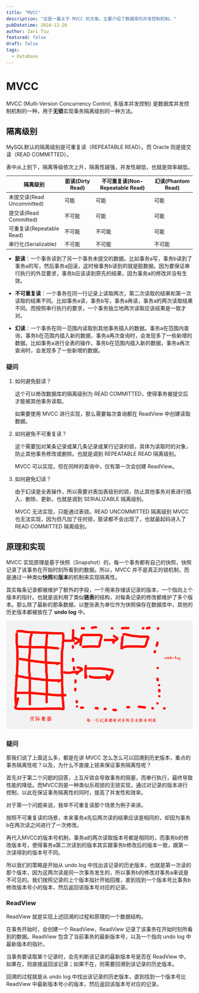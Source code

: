 ```yaml
---
title: "MVCC"
description: "这是一篇关于 MVCC 的文章。主要介绍了数据库的并发控制机制。"
pubDatetime: 2024-12-26
author: Zari Tsu
featured: false
draft: false
tags:
  - Database
---
```


# MVCC

MVCC (Multi-Version Concurrency Control, 多版本并发控制) 是数据库并发控制机制的一种，用于**无锁**实现事务隔离级别的一种方法。

## 隔离级别

MySQL默认的隔离级别是可重复读（REPEATABLE READ）。而 Oracle 则是提交读（READ COMMITTED）。

表中从上到下，隔离等级依次上升，隔离性越强，并发性越低，也就是效率越低。

| 隔离级别 | 脏读(Dirty Read) | 不可重复读(Non-Repeatable Read) | 幻读(Phantom Read) |
| -------- | ---------------- | ---------- | ------------------ |
| 未提交读(Read Uncommitted) | 可能             | 可能       | 可能               |
| 提交读(Read Committed)    | 不可能           | 可能       | 可能               |
| 可重复读(Repeatable Read) | 不可能           | 不可能     | 可能               |
| 串行化(Serializable)     | 不可能           | 不可能               | 不可能             |

* **脏读**：一个事务读到了另一个事务未提交的数据。比如事务a写，事务b读到了事务a的写，然后事务a回滚，这时候事务b读到的就是脏数据。因为要保证串行执行的外显要求，事务b应该读到原先的结果，因为事务a的修改并没有生效。

* **不可重复读**：一个事务在同一行记录上读取两次，第二次读取的结果和第一次读取的结果不同。比如事务a读，事务b写，事务a再读，事务a的两次读取结果不同。而按照串行执行的要求，一个事务独立地两次读取应该结果是一致才对。

* **幻读**：一个事务在同一范围内读取到其他事务插入的数据。事务a在范围内查询，事务b在范围内插入新的数据，事务a再次查询时，会发现多了一些新增的数据。比如事务a进行全表的操作，事务b在范围内插入新的数据，事务a再次查询时，会发现多了一些新增的数据。

### 疑问

1. 如何避免脏读？

    这个可以修改数据库的隔离级别为 READ COMMITTED，使得事务被提交后才能被其他事务读取。

    如果要使用 MVCC 进行实现，那么需要每次查询都在 ReadView 中创建读取数据。

2. 如何避免不可重复读？

    这个需要加对某条记录或某几条记录或某行记录的锁，具体为读取时的对象，防止其他事务修改或删除。也就是调到 REPEATABLE READ 隔离级别。

    MVCC 可以实现，但在同样的查询中，仅有第一次会创建 ReadView。

3. 如何避免幻读？

    由于幻读是全表操作，所以需要对表加表级别的锁，防止其他事务对表进行插入、删除、更新。也就是调到 SERIALIZABLE 隔离级别。

    MVCC 无法实现，只能通过表锁。READ UNCOMMITTED 隔离级别 MVCC 也无法实现，因为但凡加了任何锁，脏读都不会出现了，也就最起码进入了 READ COMMITTED 隔离级别。

## 原理和实现

MVCC 实现原理是基于快照（Snapshot）的，每一个事务都有自己的快照，快照记录了该事务在开始时刻所看到的数据。所以，MVCC 并不是真正的锁机制，而是通过一种类似**快照**和**版本**的机制来实现隔离性。

其实每条记录都被维护了额外的字段，一个用来存储该记录的版本，一个指向上个版本的指针。也就是说利用了类似**链表**的结构，对每条记录的修改都维护了多个版本。那么除了最新的那条数据，以整张表为单位作为快照保存在数据库中，其他的历史版本都被放在了 **undo log** 中。

![alt text](../../assets/images/mvcc-undolog.png)

### 疑问

那我们说了上面这么多，都是在讲 MVCC 怎么怎么可以回溯到历史版本，重点的事务隔离性呢？以及，为什么不直接上锁来保证事务隔离性呢？

首先对于第二个问题的回答，上互斥锁会导致事务的阻塞，而串行执行，最终导致性能的降低。而MVCC则是一种类似乐观锁的无锁实现，通过对记录的版本进行控制，以此在保证事务隔离性的同时，提高了并发性和效率。

对于第一个问题来说，我举不可重复读那个场景为例子来讲。

按照不可重复读的场景，本来事务a先后两次读的结果应该是相同的，却因为事务b在两次读之间进行了一次修改。

再代入MVCC的版本号机制，事务a的两次读取版本号都是相同的，而事务b的修改版本号，使得事务a第二次读到的版本其实跟事务b修改后的版本一致，跟第一次读得到的版本号不同。

所以我们的策略是开始从 undo log 中找出该记录的历史版本，也就是第一次读的那个版本，因为这两次读是同一次事务发生的，所以事务b的修改对事务a来说是不可见的。我们按照记录的上个版本指针开始回推，直到找到一个版本号比事务b修改版本号小的版本，然后返回该版本号对应的记录。

### ReadView

ReadView 就是实现上述回溯的过程和原理的一个数据结构。

在事务开始时，会创建一个 ReadView，ReadView 记录了该事务在开始时刻所看到的数据。ReadView 包含了当前事务的最新版本号，以及一个指向 undo log 中最新版本的指针。

当事务要读取某个记录时，会先判断该记录的最新版本号是否在 ReadView 中，如果在，则直接返回该记录；如果不在，则需要回溯到该记录的历史版本。

回溯的过程就是从 undo log 中找出该记录的历史版本，直到找到一个版本号比 ReadView 中最新版本号小的版本，然后返回该版本号对应的记录。
